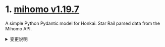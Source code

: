 
# 1. [mihomo v1.19.7](https://github.com/MetaCubeX/mihomo/releases/tag/v1.19.7)  
A simple Python Pydantic model for Honkai: Star Rail parsed data from the Mihomo API.
<details>
<summary>变更说明</summary>

## What's Changed
* The incompatible updates of the restful api not mentioned in the previous version of the changelog have been rolled back, solving the problem that the related gui cannot refresh the configuration
* Note that for security reasons, we are currently planning to restrict the "path" parameter of `/configs` in restful api in the next version, and its directory also needs to be in `SAFE_PATHS` or workdir. It is recommended that downstream clients adapt to this change in advance. (This change has been applied to alpha version 2116640)
* Other incompatible updates are the same as v1.19.6:
> * For security reasons, all paths appearing in the configuration file will be limited to workdir (regardless of whether they are relative or absolute). If there is a specific need, please specify additional safe paths by setting the `SAFE_PATHS` environment variable while ensuring safety. The syntax of this environment variable is the same as the PATH environment variable parsing rules of this operating system (i.e., semicolon-separated under Windows and colon-separated under other systems)
> * In addition, support for specifying `routing-mark` and `interface-name` for `proxy-groups` has been removed. Please specify the relevant parameters in `proxies` directly.


## BUG & Fix
* d22a8930 fix: hysteria server port hopping compatibility issues 

## Maintenance
* 00cceba8 docs: update config.yaml follow 7e7016b  
* a4fcd3af chore: rollback incompatible changes to updateConfigs api 

**Full Changelog**: 
  

</details>


